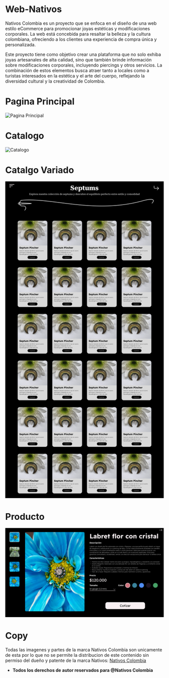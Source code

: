 # Web-Nativos
Nativos Colombia es un proyecto que se enfoca en el diseño de una web estilo eCommerce para promocionar joyas estéticas y modificaciones corporales. La web está concebida para resaltar la belleza y la cultura colombiana, ofreciendo a los clientes una experiencia de compra única y personalizada.

Este proyecto tiene como objetivo crear una plataforma que no solo exhiba joyas artesanales de alta calidad, sino que también brinde información sobre modificaciones corporales, incluyendo piercings y otros servicios. La combinación de estos elementos busca atraer tanto a locales como a turistas interesados en la estética y el arte del cuerpo, reflejando la diversidad cultural y la creatividad de Colombia.

# Pagina Principal
![Pagina Principal](Pagina-Principal-Rediseñada.png)

# Catalogo
![Catalogo](Catalogo-Rediseñado.png)

# Catalgo Variado
![Catalogo 2](Catalogo-colapsed.png)

# Producto
![Producto](Producto-Visual.png)

# Copy

Todas las imagenes y partes de la marca Nativos Colombia son unicamente de esta por lo que no se permite la distribucion de este contenido sin permiso del dueño y patente de la marca Nativos: [Nativos Colombia](https://www.instagram.com/nativoscolombia/?hl=es)

- **Todos los derechos de autor reservados para @Nativos Colombia**
